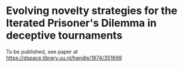 # Evolving novelty strategies for the Iterated Prisoner's Dilemma in deceptive tournaments

To be published, see paper at https://dspace.library.uu.nl/handle/1874/351699
